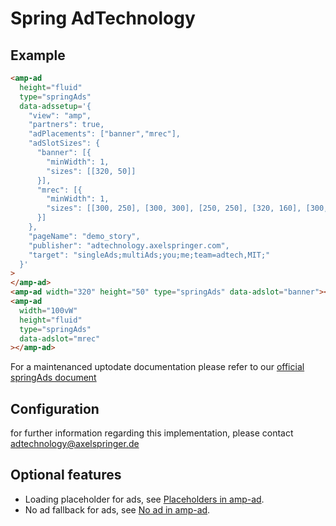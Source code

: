<!---
Copyright 2015 The AMP HTML Authors. All Rights Reserved.

Licensed under the Apache License, Version 2.0 (the "License");
you may not use this file except in compliance with the License.
You may obtain a copy of the License at

      http://www.apache.org/licenses/LICENSE-2.0

Unless required by applicable law or agreed to in writing, software
distributed under the License is distributed on an "AS-IS" BASIS,
WITHOUT WARRANTIES OR CONDITIONS OF ANY KIND, either express or implied.
See the License for the specific language governing permissions and
limitations under the License.
-->

# Spring AdTechnology

## Example

```html
<amp-ad
  height="fluid"
  type="springAds"
  data-adssetup='{
    "view": "amp",
    "partners": true,
    "adPlacements": ["banner","mrec"],
    "adSlotSizes": {
      "banner": [{
        "minWidth": 1,
        "sizes": [[320, 50]]
      }],
      "mrec": [{
        "minWidth": 1,
        "sizes": [[300, 250], [300, 300], [250, 250], [320, 160], [300, 150], [320, 50], [320, 75], [320, 80], [320, 100], [300, 100], [300, 50], [300, 75]]
      }]
    },
    "pageName": "demo_story",
    "publisher": "adtechnology.axelspringer.com",
    "target": "singleAds;multiAds;you;me;team=adtech,MIT;"
  }'
>
</amp-ad>
<amp-ad width="320" height="50" type="springAds" data-adslot="banner"></amp-ad>
<amp-ad
  width="100vW"
  height="fluid"
  type="springAds"
  data-adslot="mrec"
></amp-ad>
```

For a maintenanced uptodate documentation please refer to our
[official springAds document](https://github.com/spring-media/adsolutions-implementationReference/blob/master/publisher-amp-reference.md)

## Configuration

for further information regarding this implementation, please contact adtechnology@axelspringer.de

## Optional features

-   Loading placeholder for ads, see [Placeholders in amp-ad](https://amp.dev/documentation/components/amp-ad#placeholder).
-   No ad fallback for ads, see [No ad in amp-ad](https://amp.dev/documentation/components/amp-ad#no-ad-available).
